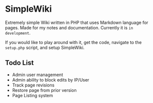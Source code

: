 # SimpleWiki
Extremely simple Wiki written in PHP that uses Markdown language for pages. Made for my notes and documentation. Currently it is `in development`.  
  
If you would like to play around with it, get the code, navigate to the `setup.php` script, and setup SimpleWiki.

## Todo List
- Admin user management
- Admin ability to block edits by IP/User 
- Track page revisions
- Restore page from prior version
- Page Listing system
